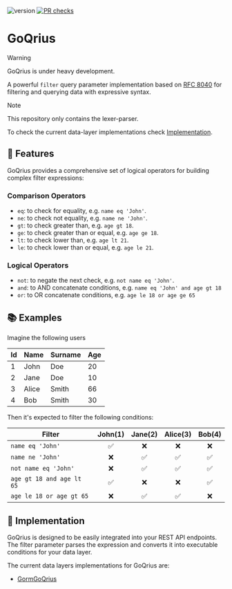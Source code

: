 ![version](https://img.shields.io/github/v/release/golaxo/goqrius)
[![PR checks](https://github.com/golaxo/goqrius/actions/workflows/pr-checks.yml/badge.svg)](https://github.com/golaxo/goqrius/actions/workflows/pr-checks.yml)

# GoQrius

> [!WARNING]
> GoQrius is under heavy development.

A powerful `filter` query parameter implementation based on [RFC 8040][rfc8040] for filtering and querying data with expressive syntax.

> [!NOTE]  
> This repository only contains the lexer-parser.
> 
> To check the current data-layer implementations check [Implementation](#-implementation).

## 🚀 Features

GoQrius provides a comprehensive set of logical operators for building complex filter expressions:

### Comparison Operators

- `eq`: to check for equality, e.g. `name eq 'John'`.
- `ne`: to check not equality, e.g. `name ne 'John'`.
- `gt`: to check greater than, e.g. `age gt 18`.
- `ge`: to check greater than or equal, e.g. `age ge 18`.
- `lt`: to check lower than, e.g. `age lt 21`.
- `le`: to check lower than or equal, e.g. `age le 21`.

### Logical Operators

- `not`: to negate the next check, e.g. `not name eq 'John'`.
- `and`: to AND concatenate conditions, e.g. `name eq 'John' and age gt 18`
- `or`: to OR concatenate conditions, e.g. `age le 18 or age ge 65`

## 📚 Examples

Imagine the following users

| Id | Name   | Surname | Age  |
|----|--------|---------|------|
| 1  | John   | Doe     | 20   |
| 2  | Jane   | Doe     | 10   |
| 3  | Alice  | Smith   | 66   |
| 4  | Bob    | Smith   | 30   |

Then it's expected to filter the following conditions:

| Filter                    | John(1) | Jane(2) | Alice(3) | Bob(4) |
|---------------------------|:-------:|:-------:|:--------:|:------:|
| `name eq 'John'`          |    ✅    |    ❌    |    ❌     |   ❌    |
| `name ne 'John'`          |    ❌    |    ✅    |    ✅     |   ✅    |
| `not name eq 'John'`      |    ❌    |    ✅    |    ✅     |   ✅    |
| `age gt 18 and age lt 65` |    ✅    |    ❌    |    ❌     |   ✅    |
| `age le 18 or age gt 65`  |    ❌    |    ✅    |    ✅     |   ❌    |

## 🔧 Implementation

GoQrius is designed to be easily integrated into your REST API endpoints.
The filter parameter parses the expression and converts it into executable conditions for your data layer.

The current data layers implementations for GoQrius are:

- [GormGoQrius](https://github.com/golaxo/gormgoqrius)

[rfc8040]: https://www.rfc-editor.org/rfc/rfc8040.html#section-4.8.4
